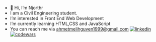 - 👋 Hi, I’m Njorthr
- I am a Civil Engineering student. 
- I’m interested in Front End Web Development
- I’m currently learning HTML,CSS and JavaScript
- You can reach me via ahmetmelihguven1999@gmail.com
[![linkedin](https://user-images.githubusercontent.com/83810014/153674574-1f1a0280-aecf-40fb-83e4-3e21e5c15483.png)][1]
[![codewars](https://user-images.githubusercontent.com/83810014/153674708-22d26a8e-5e12-492c-bbb6-b902044068ee.svg)][2]



[1]: https://www.linkedin.com/in/njorthr/
[2]: https://www.codewars.com/users/Njorthr
<!---
Njorthr/Njorthr is a ✨ special ✨ repository because its `README.md` (this file) appears on your GitHub profile.
You can click the Preview link to take a look at your changes.
--->
